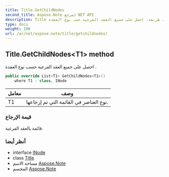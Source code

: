 ```yaml
---
title: Title.GetChildNodes
second_title: Aspose.Note لمرجع NET API
description: Title طريقة. احصل على جميع العقد الفرعية حسب نوع العقدة .
type: docs
weight: 100
url: /ar/net/aspose.note/title/getchildnodes/
---
```

## Title.GetChildNodes&lt;T1&gt; method

احصل على جميع العقد الفرعية حسب نوع العقدة .

```csharp
public override List<T1> GetChildNodes<T1>()
    where T1 : class, INode
```

| معامل | وصف |
| --- | --- |
| T1 | نوع العناصر في القائمة التي تم إرجاعها. |

### قيمة الإرجاع

قائمة بالعقد الفرعية.

### أنظر أيضا

* interface [INode](../../inode/)
* class [Title](../)
* مساحة الاسم [Aspose.Note](../../title/)
* المجسم [Aspose.Note](../../../)


